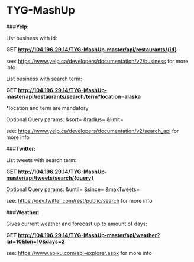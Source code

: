 # TYG-MashUp

###**Yelp:**

List business with id:

**GET http://104.196.29.14/TYG-MashUp-master/api/restaurants/{id}**

see:
https://www.yelp.ca/developers/documentation/v2/business
for more info

List business with search term:

**GET http://104.196.29.14/TYG-MashUp-master/api/restaurants/search/term?location=alaska**

*location and term are mandatory

Optional Query params:
&sort=
&radius=
&limit=

see:
https://www.yelp.ca/developers/documentation/v2/search_api
for more info

###**Twitter:**

List tweets with search term:

**GET http://104.196.29.14/TYG-MashUp-master/api/tweets/search/{query}**

Optional Query params:
&until=
&since=
&maxTweets=

see:
https://dev.twitter.com/rest/public/search
for more info

###**Weather:**

Gives current weather and forecast up to amount of days:

**GET http://104.196.29.14/TYG-MashUp-master/api/weather?lat=10&lon=10&days=2**

see:
https://www.apixu.com/api-explorer.aspx
for more info

